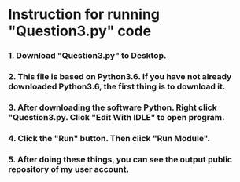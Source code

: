 # Instruction for running "Question3.py" code
### 1. Download "Question3.py" to Desktop.
### 2. This file is based on Python3.6. If you have not already downloaded Python3.6, the first thing is to download it.
### 3. After downloading the software Python. Right click "Question3.py. Click "Edit With IDLE" to open program.
### 4. Click the "Run" button. Then click "Run Module".
### 5. After doing these things, you can see the output public repository of my user account.
